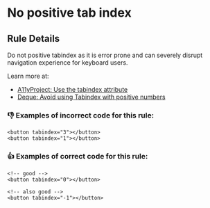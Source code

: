 # No positive tab index

## Rule Details

Do not positive tabindex as it is error prone and can severely disrupt navigation experience for keyboard users.

Learn more at:

- [A11yProject: Use the tabindex attribute](https://www.a11yproject.com/posts/how-to-use-the-tabindex-attribute/)
- [Deque: Avoid using Tabindex with positive numbers](https://dequeuniversity.com/tips/tabindex-positive-numbers)

### 👎 Examples of **incorrect** code for this rule:

```erb
<button tabindex="3"></button>
<button tabindex="1"></button>
```

### 👍 Examples of **correct** code for this rule:

```erb
<!-- good -->
<button tabindex="0"></button>
```

```erb
<!-- also good -->
<button tabindex="-1"></button>
```
